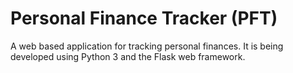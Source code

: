 # Personal Finance Tracker (PFT)
A web based application for tracking personal finances. It is being developed
using Python 3 and the Flask web framework.
